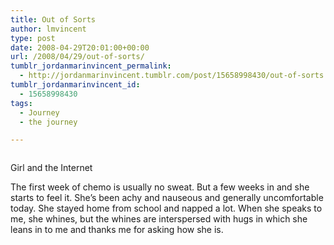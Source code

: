 ```yaml
---
title: Out of Sorts
author: lmvincent
type: post
date: 2008-04-29T20:01:00+00:00
url: /2008/04/29/out-of-sorts/
tumblr_jordanmarinvincent_permalink:
  - http://jordanmarinvincent.tumblr.com/post/15658998430/out-of-sorts
tumblr_jordanmarinvincent_id:
  - 15658998430
tags:
  - Journey
  - the journey

---
```

<a href="http://www.flickr.com/photos/larryvincent/2445818167/" title="photo sharing" target="_blank" rel="noopener"><img src="http://farm4.static.flickr.com/3087/2445818167_f453cc9d4f_m.jpg" alt="" /></a>

Girl and the Internet

The first week of chemo is usually no sweat. But a few weeks in and she starts to feel it. She&rsquo;s been achy and nauseous and generally uncomfortable today. She stayed home from school and napped a lot. When she speaks to me, she whines, but the whines are interspersed with hugs in which she leans in to me and thanks me for asking how she is.

<div class="blogger-post-footer">
  <img loading="lazy" width="1" height="1" src="https://blogger.googleusercontent.com/tracker/9039099668816362935-6601874167188124480?l=jordansjourney2.blogspot.com" alt="" />
</div>
